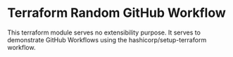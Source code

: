 # Terraform Random GitHub Workflow

This terraform module serves no extensibility purpose. It serves to demonstrate GitHub Workflows using the hashicorp/setup-terraform workflow.
